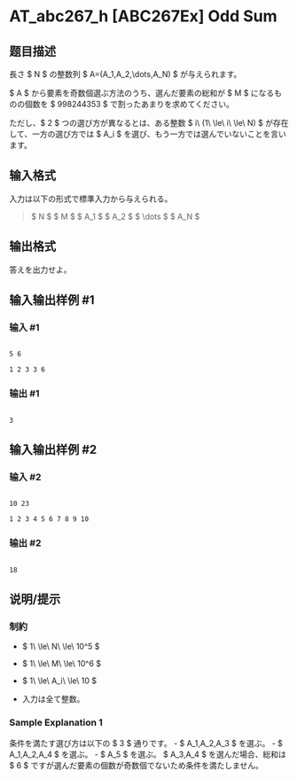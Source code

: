 # AT_abc267_h [ABC267Ex] Odd Sum

## 题目描述

[problemUrl]: https://atcoder.jp/contests/abc267/tasks/abc267_h

長さ $ N $ の整数列 $ A=(A_1,A_2,\dots,A_N) $ が与えられます。

$ A $ から要素を奇数個選ぶ方法のうち、選んだ要素の総和が $ M $ になるものの個数を $ 998244353 $ で割ったあまりを求めてください。

ただし、$ 2 $ つの選び方が異なるとは、ある整数 $ i\ (1\ \le\ i\ \le\ N) $ が存在して、一方の選び方では $ A_i $ を選び、もう一方では選んでいないことを言います。

## 输入格式

入力は以下の形式で標準入力から与えられる。

> $ N $ $ M $ $ A_1 $ $ A_2 $ $ \dots $ $ A_N $

## 输出格式

答えを出力せよ。

## 输入输出样例 #1

### 输入 #1

```
5 6
1 2 3 3 6
```

### 输出 #1

```
3
```

## 输入输出样例 #2

### 输入 #2

```
10 23
1 2 3 4 5 6 7 8 9 10
```

### 输出 #2

```
18
```

## 说明/提示

### 制約

- $ 1\ \le\ N\ \le\ 10^5 $
- $ 1\ \le\ M\ \le\ 10^6 $
- $ 1\ \le\ A_i\ \le\ 10 $
- 入力は全て整数。

### Sample Explanation 1

条件を満たす選び方は以下の $ 3 $ 通りです。 - $ A_1,A_2,A_3 $ を選ぶ。 - $ A_1,A_2,A_4 $ を選ぶ。 - $ A_5 $ を選ぶ。 $ A_3,A_4 $ を選んだ場合、総和は $ 6 $ ですが選んだ要素の個数が奇数個でないため条件を満たしません。